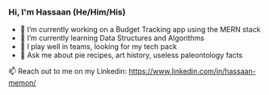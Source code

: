 ### Hi, I'm Hassaan (He/Him/His)

- 🔭 I’m currently working on a Budget Tracking app using the MERN stack
- 🌱 I’m currently learning Data Structures and Algorithms
- 👯 I play well in teams, looking for my tech pack
- 💬 Ask me about pie recipes, art history, useless paleontology facts


📫 Reach out to me on my Linkedin: https://www.linkedin.com/in/hassaan-memon/


